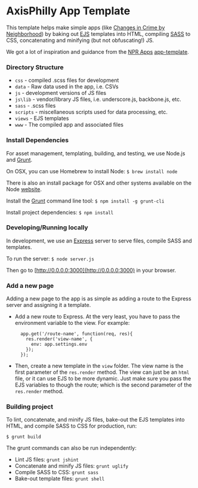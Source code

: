 # AxisPhilly App Template

This template helps make simple apps (like [Changes in Crime by Neighborhood](http://apps.axisphilly.org/crime-change/)) by baking out [EJS](https://github.com/visionmedia/ejs) templates into HTML, compiling [SASS](http://sass-lang.com/) to CSS, concatenating and minifying (but not obfuscating!) JS.

We got a lot of inspiration and guidance from the [NPR Apps](http://blog.apps.npr.org/) [app-template](https://github.com/nprapps/app-template).

### Directory Structure

- `css` - compiled .scss files for development
- `data` - Raw data used in the app, i.e. CSVs
- `js` - development versions of JS files
- `js\lib` - vendor/library JS files, i.e. underscore.js, backbone.js, etc.
- `sass` - .scss files
- `scripts` -  miscellaneous scripts used for data processing, etc.
- `views` - EJS templates
- `www` - The compiled app and associated files

### Install Dependencies
For asset management, templating, building, and testing, we use Node.js and [Grunt](http://www.gruntjs.com).

On OSX, you can use Homebrew to install Node: `$ brew install node`

There is also an install package for OSX and other systems available on the Node [website](http://nodejs.org/download/).

Install the [Grunt](https://github.com/gruntjs/grunt-cli) command line tool: `$ npm install -g grunt-cli`

Install project dependencies: `$ npm install`

### Developing/Running locally

In development, we use an [Express](http://expressjs.com/) server to serve files, compile SASS and templates. 

To run the server: `$ node server.js`

Then go to [http://0.0.0.0:3000](http://0.0.0.0:3000) in your browser.

### Add a new page

Adding a new page to the app is as simple as adding a route to the Express server and assigning it a template.

- Add a new route to Express. At the very least, you have to pass the environment variable to the view. For example:

        app.get('/route-name', function(req, res){
          res.render('view-name', {
            env: app.settings.env
          });
        });

- Then, create a new template in the `view` folder. The view name is the first parameter of the `res.render` method. The view can just be an `html` file, or it can use EJS to be more dynamic. Just make sure you pass the EJS variables to though the route; which is the second parameter of the `res.render` method.

### Building project

To lint, concatenate, and minify JS files, bake-out the EJS templates into HTML, and compile SASS to CSS for production, run:

    $ grunt build

The grunt commands can also be run independently:

- Lint JS files: `grunt jshint`
- Concatenate and minify JS files: `grunt uglify`
- Compile SASS to CSS: `grunt sass`
- Bake-out template files: `grunt shell`
